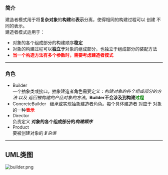 ### 简介
建造者模式用于将**复杂对象**的**构建**和**表示**分离，使得相同的构建过程可以 创建 不同的表示。  
建造者模式适用于：  

* 对象的各个组成部分的构建顺序**稳定**
* 对象的构建过程可以**独立于**对象的组成部分，也独立于组成部分的装配方法
* <span style="color:red">**当一个构造方法有多个参数时，需要考虑建造者模式** </span>   

---

### 角色

* Builder  
一个抽象类或接口。抽象建造者角色需要定义：*构建对象的各个组成部分的方法 以及 返回被构建的产品对象的方法*。**Builder不会涉及到构建<span style="color:green">过程</span>**  
* ConcreteBuilder   
继承或实现抽象建造者角色。每个具体建造者 对应于 对象的一种<span style="color:red">**表示**</span>   
* Director   
负责定义 **对象的各个组成部分的*构建顺序***
* Product    
要被创建对象的*复杂类*

---

## UML类图  

![builder.png](http://timd.cn/content/images/pictures/builder.png)
